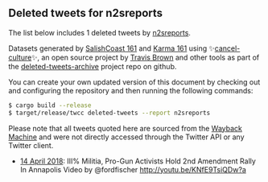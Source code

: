 ## Deleted tweets for n2sreports

The list below includes 1 deleted tweets by
[n2sreports](https://twitter.com/n2sreports).


Datasets generated by [SalishCoast 161](https://twitter.com/SalishCoastA) and [Karma 161](https://twitter.com/KarmaOneSixOne) using ✨[cancel-culture](https://github.com/travisbrown/cancel-culture)✨, an open source project by [Travis Brown](https://twitter.com/travisbrown) and other tools as part of the [deleted-tweets-archive](https://github.com/salcoast/deleted-tweets-archive/) project repo on github.

You can create your own updated version of this document by checking out and configuring the
repository and then running the following commands:

```bash
$ cargo build --release
$ target/release/twcc deleted-tweets --report n2sreports
```

Please note that all tweets quoted here are sourced from the
[Wayback Machine](https://web.archive.org) and were not directly accessed through the Twitter API or
any Twitter client.

* [14 April 2018](https://web.archive.org/web/20180414210331/https://twitter.com/N2Sreports/status/985261170025263104): III% Militia, Pro-Gun Activists Hold 2nd Amendment Rally In Annapolis  Video by  @fordfischer  http://youtu.be/KNfE9TsiQDw?a
